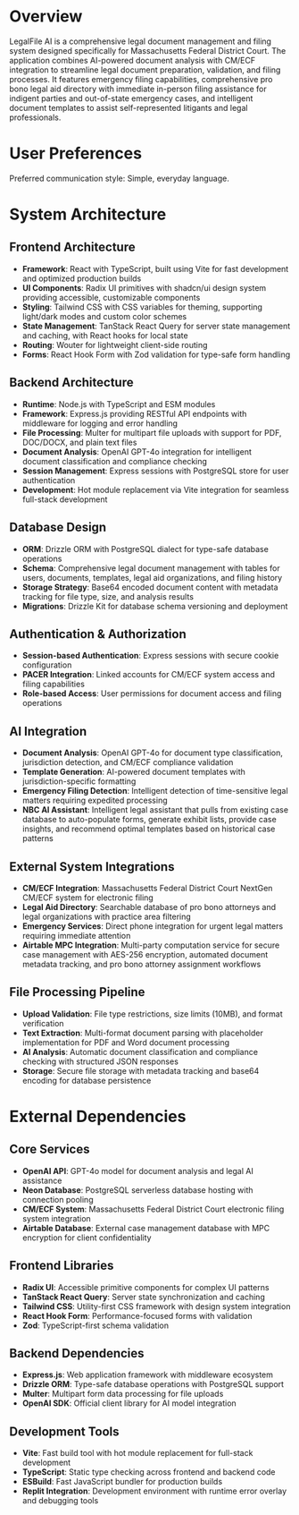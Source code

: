 # Overview

LegalFile AI is a comprehensive legal document management and filing system designed specifically for Massachusetts Federal District Court. The application combines AI-powered document analysis with CM/ECF integration to streamline legal document preparation, validation, and filing processes. It features emergency filing capabilities, comprehensive pro bono legal aid directory with immediate in-person filing assistance for indigent parties and out-of-state emergency cases, and intelligent document templates to assist self-represented litigants and legal professionals.

# User Preferences

Preferred communication style: Simple, everyday language.

# System Architecture

## Frontend Architecture
- **Framework**: React with TypeScript, built using Vite for fast development and optimized production builds
- **UI Components**: Radix UI primitives with shadcn/ui design system providing accessible, customizable components
- **Styling**: Tailwind CSS with CSS variables for theming, supporting light/dark modes and custom color schemes
- **State Management**: TanStack React Query for server state management and caching, with React hooks for local state
- **Routing**: Wouter for lightweight client-side routing
- **Forms**: React Hook Form with Zod validation for type-safe form handling

## Backend Architecture
- **Runtime**: Node.js with TypeScript and ESM modules
- **Framework**: Express.js providing RESTful API endpoints with middleware for logging and error handling
- **File Processing**: Multer for multipart file uploads with support for PDF, DOC/DOCX, and plain text files
- **Document Analysis**: OpenAI GPT-4o integration for intelligent document classification and compliance checking
- **Session Management**: Express sessions with PostgreSQL store for user authentication
- **Development**: Hot module replacement via Vite integration for seamless full-stack development

## Database Design
- **ORM**: Drizzle ORM with PostgreSQL dialect for type-safe database operations
- **Schema**: Comprehensive legal document management with tables for users, documents, templates, legal aid organizations, and filing history
- **Storage Strategy**: Base64 encoded document content with metadata tracking for file type, size, and analysis results
- **Migrations**: Drizzle Kit for database schema versioning and deployment

## Authentication & Authorization
- **Session-based Authentication**: Express sessions with secure cookie configuration
- **PACER Integration**: Linked accounts for CM/ECF system access and filing capabilities
- **Role-based Access**: User permissions for document access and filing operations

## AI Integration
- **Document Analysis**: OpenAI GPT-4o for document type classification, jurisdiction detection, and CM/ECF compliance validation
- **Template Generation**: AI-powered document templates with jurisdiction-specific formatting
- **Emergency Filing Detection**: Intelligent detection of time-sensitive legal matters requiring expedited processing
- **NBC AI Assistant**: Intelligent legal assistant that pulls from existing case database to auto-populate forms, generate exhibit lists, provide case insights, and recommend optimal templates based on historical case patterns

## External System Integrations
- **CM/ECF Integration**: Massachusetts Federal District Court NextGen CM/ECF system for electronic filing
- **Legal Aid Directory**: Searchable database of pro bono attorneys and legal organizations with practice area filtering
- **Emergency Services**: Direct phone integration for urgent legal matters requiring immediate attention
- **Airtable MPC Integration**: Multi-party computation service for secure case management with AES-256 encryption, automated document metadata tracking, and pro bono attorney assignment workflows

## File Processing Pipeline
- **Upload Validation**: File type restrictions, size limits (10MB), and format verification
- **Text Extraction**: Multi-format document parsing with placeholder implementation for PDF and Word document processing
- **AI Analysis**: Automatic document classification and compliance checking with structured JSON responses
- **Storage**: Secure file storage with metadata tracking and base64 encoding for database persistence

# External Dependencies

## Core Services
- **OpenAI API**: GPT-4o model for document analysis and legal AI assistance
- **Neon Database**: PostgreSQL serverless database hosting with connection pooling
- **CM/ECF System**: Massachusetts Federal District Court electronic filing system integration
- **Airtable Database**: External case management database with MPC encryption for client confidentiality

## Frontend Libraries
- **Radix UI**: Accessible primitive components for complex UI patterns
- **TanStack React Query**: Server state synchronization and caching
- **Tailwind CSS**: Utility-first CSS framework with design system integration
- **React Hook Form**: Performance-focused forms with validation
- **Zod**: TypeScript-first schema validation

## Backend Dependencies
- **Express.js**: Web application framework with middleware ecosystem
- **Drizzle ORM**: Type-safe database operations with PostgreSQL support
- **Multer**: Multipart form data processing for file uploads
- **OpenAI SDK**: Official client library for AI model integration

## Development Tools
- **Vite**: Fast build tool with hot module replacement for full-stack development
- **TypeScript**: Static type checking across frontend and backend code
- **ESBuild**: Fast JavaScript bundler for production builds
- **Replit Integration**: Development environment with runtime error overlay and debugging tools